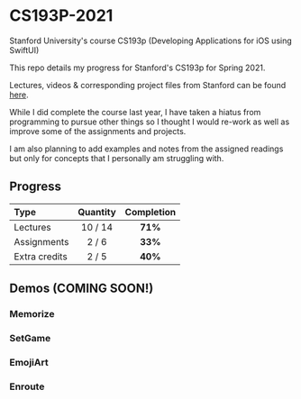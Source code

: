 # CS193P-2021

Stanford University's course CS193p (Developing Applications for iOS using SwiftUI)

This repo details my progress for Stanford's CS193p for Spring 2021.

Lectures, videos & corresponding project files from Stanford can be found [here](https://cs193p.sites.stanford.edu).

While I did complete the course last year, I have taken a hiatus from programming to pursue other things so I thought I would re-work as well as improve some of the assignments and projects.

I am also planning to add examples and notes from the assigned readings but only for concepts that I personally am struggling with.

## Progress
Type                                | Quantity  | Completion
:---                                |  :---:  |   :---:
Lectures                            | 10 / 14 |  **71%**
Assignments                         |  2 / 6  | **33%**
Extra credits                       |  2 / 5  | **40%**

## Demos (COMING SOON!)

### Memorize

### SetGame

### EmojiArt

### Enroute

